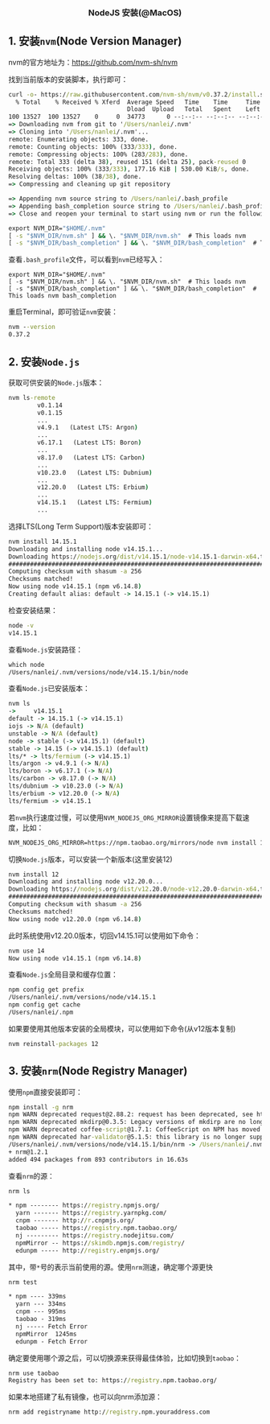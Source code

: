 <h3 align="center"><b>NodeJS 安装(@MacOS)</b></h3>

## 1. 安装`nvm`(Node Version Manager)

nvm的官方地址为：https://github.com/nvm-sh/nvm

找到当前版本的安装脚本，执行即可：
```cmd
curl -o- https://raw.githubusercontent.com/nvm-sh/nvm/v0.37.2/install.sh | bash
  % Total    % Received % Xferd  Average Speed   Time    Time     Time  Current
                                 Dload  Upload   Total   Spent    Left  Speed
100 13527  100 13527    0     0  34773      0 --:--:-- --:--:-- --:--:-- 34773
=> Downloading nvm from git to '/Users/nanlei/.nvm'
=> Cloning into '/Users/nanlei/.nvm'...
remote: Enumerating objects: 333, done.
remote: Counting objects: 100% (333/333), done.
remote: Compressing objects: 100% (283/283), done.
remote: Total 333 (delta 38), reused 151 (delta 25), pack-reused 0
Receiving objects: 100% (333/333), 177.16 KiB | 530.00 KiB/s, done.
Resolving deltas: 100% (38/38), done.
=> Compressing and cleaning up git repository

=> Appending nvm source string to /Users/nanlei/.bash_profile
=> Appending bash_completion source string to /Users/nanlei/.bash_profile
=> Close and reopen your terminal to start using nvm or run the following to use it now:

export NVM_DIR="$HOME/.nvm"
[ -s "$NVM_DIR/nvm.sh" ] && \. "$NVM_DIR/nvm.sh"  # This loads nvm
[ -s "$NVM_DIR/bash_completion" ] && \. "$NVM_DIR/bash_completion"  # This loads nvm bash_completion
```

查看`.bash_profile`文件，可以看到`nvm`已经写入：
```shell
export NVM_DIR="$HOME/.nvm"
[ -s "$NVM_DIR/nvm.sh" ] && \. "$NVM_DIR/nvm.sh"  # This loads nvm
[ -s "$NVM_DIR/bash_completion" ] && \. "$NVM_DIR/bash_completion"  # This loads nvm bash_completion
```

重启Terminal，即可验证`nvm`安装：
```cmd
nvm --version
0.37.2
```

## 2. 安装`Node.js`

获取可供安装的`Node.js`版本：
```cmd
nvm ls-remote
        v0.1.14
        v0.1.15
        ...
        v4.9.1   (Latest LTS: Argon)
        ...
        v6.17.1   (Latest LTS: Boron)
        ...
        v8.17.0   (Latest LTS: Carbon)
        ...
        v10.23.0   (Latest LTS: Dubnium)
        ...
        v12.20.0   (Latest LTS: Erbium)
        ...
        v14.15.1   (Latest LTS: Fermium)
        ...
```

选择LTS(Long Term Support)版本安装即可：
```cmd
nvm install 14.15.1
Downloading and installing node v14.15.1...
Downloading https://nodejs.org/dist/v14.15.1/node-v14.15.1-darwin-x64.tar.xz...
################################################################################################################################################################################ 100.0%
Computing checksum with shasum -a 256
Checksums matched!
Now using node v14.15.1 (npm v6.14.8)
Creating default alias: default -> 14.15.1 (-> v14.15.1)
```

检查安装结果：
```cmd
node -v
v14.15.1
```

查看`Node.js`安装路径：
```cmd
which node
/Users/nanlei/.nvm/versions/node/v14.15.1/bin/node
```

查看`Node.js`已安装版本：
```cmd
nvm ls
->     v14.15.1
default -> 14.15.1 (-> v14.15.1)
iojs -> N/A (default)
unstable -> N/A (default)
node -> stable (-> v14.15.1) (default)
stable -> 14.15 (-> v14.15.1) (default)
lts/* -> lts/fermium (-> v14.15.1)
lts/argon -> v4.9.1 (-> N/A)
lts/boron -> v6.17.1 (-> N/A)
lts/carbon -> v8.17.0 (-> N/A)
lts/dubnium -> v10.23.0 (-> N/A)
lts/erbium -> v12.20.0 (-> N/A)
lts/fermium -> v14.15.1
```

若`nvm`执行速度过慢，可以使用`NVM_NODEJS_ORG_MIRROR`设置镜像来提高下载速度，比如：
```cmd
NVM_NODEJS_ORG_MIRROR=https://npm.taobao.org/mirrors/node nvm install 14.15.1
```

切换`Node.js`版本，可以安装一个新版本(这里安装12)
```cmd
nvm install 12
Downloading and installing node v12.20.0...
Downloading https://nodejs.org/dist/v12.20.0/node-v12.20.0-darwin-x64.tar.xz...
################################################################################################################################################################################ 100.0%
Computing checksum with shasum -a 256
Checksums matched!
Now using node v12.20.0 (npm v6.14.8)
```

此时系统使用v12.20.0版本，切回v14.15.1可以使用如下命令：
```cmd
nvm use 14
Now using node v14.15.1 (npm v6.14.8)
```

查看`Node.js`全局目录和缓存位置：
```cmd
npm config get prefix
/Users/nanlei/.nvm/versions/node/v14.15.1
npm config get cache
/Users/nanlei/.npm
```

如果要使用其他版本安装的全局模块，可以使用如下命令(从v12版本复制)
```cmd
nvm reinstall-packages 12
```

## 3. 安装`nrm`(Node Registry Manager)

使用`npm`直接安装即可：
```cmd
npm install -g nrm
npm WARN deprecated request@2.88.2: request has been deprecated, see https://github.com/request/request/issues/3142
npm WARN deprecated mkdirp@0.3.5: Legacy versions of mkdirp are no longer supported. Please update to mkdirp 1.x. (Note that the API surface has changed to use Promises in 1.x.)
npm WARN deprecated coffee-script@1.7.1: CoffeeScript on NPM has moved to "coffeescript" (no hyphen)
npm WARN deprecated har-validator@5.1.5: this library is no longer supported
/Users/nanlei/.nvm/versions/node/v14.15.1/bin/nrm -> /Users/nanlei/.nvm/versions/node/v14.15.1/lib/node_modules/nrm/cli.js
+ nrm@1.2.1
added 494 packages from 893 contributors in 16.63s
```

查看`nrm`的源：
```cmd
nrm ls

* npm -------- https://registry.npmjs.org/
  yarn ------- https://registry.yarnpkg.com/
  cnpm ------- http://r.cnpmjs.org/
  taobao ----- https://registry.npm.taobao.org/
  nj --------- https://registry.nodejitsu.com/
  npmMirror -- https://skimdb.npmjs.com/registry/
  edunpm ----- http://registry.enpmjs.org/

```

其中，带`*`号的表示当前使用的源。使用`nrm`测速，确定哪个源更快
```cmd
nrm test

* npm ---- 339ms
  yarn --- 334ms
  cnpm --- 995ms
  taobao - 319ms
  nj ----- Fetch Error
  npmMirror  1245ms
  edunpm - Fetch Error

```

确定要使用哪个源之后，可以切换源来获得最佳体验，比如切换到`taobao`：
```cmd
nrm use taobao
Registry has been set to: https://registry.npm.taobao.org/
```

如果本地搭建了私有镜像，也可以向nrm添加源：
```cmd
nrm add registryname http://registry.npm.youraddress.com
```
